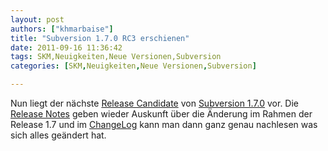 ```yaml
---
layout: post
authors: ["khmarbaise"]
title: "Subversion 1.7.0 RC3 erschienen"
date: 2011-09-16 11:36:42
tags: SKM,Neuigkeiten,Neue Versionen,Subversion
categories: [SKM,Neuigkeiten,Neue Versionen,Subversion]

---
```

Nun liegt der nächste <a href="http://old.nabble.com/Apache-Subversion-1.7.0-rc3-Released-to32466227.html">Release Candidate</a> von <a href="http://subversion.apache.org">Subversion 1.7.0</a> vor. Die <a href="http://subversion.apache.org/docs/release-notes/1.7.html">Release Notes</a> geben wieder Auskunft über die Änderung im Rahmen der Release 1.7 und im <a href="http://svn.apache.org/repos/asf/subversion/tags/1.7.0-rc3/CHANGES">ChangeLog</a> kann man dann ganz genau nachlesen was sich alles geändert hat.
